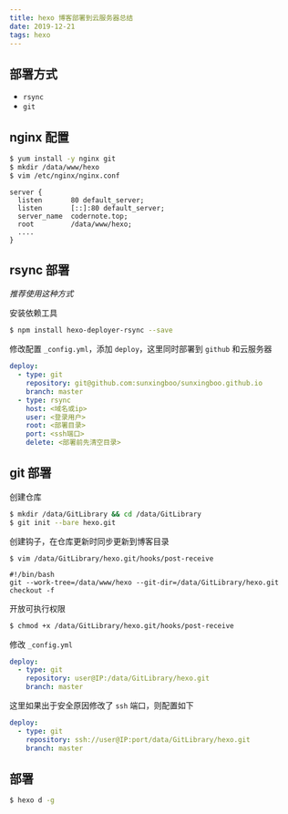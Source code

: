 ```yaml
---
title: hexo 博客部署到云服务器总结
date: 2019-12-21
tags: hexo
---
```


## 部署方式

- `rsync`
- `git`

<!--more-->

## nginx 配置

```bash
$ yum install -y nginx git
$ mkdir /data/www/hexo
$ vim /etc/nginx/nginx.conf
```

```nginx
server {
  listen       80 default_server;
  listen       [::]:80 default_server;
  server_name  codernote.top;
  root         /data/www/hexo;
  ....
}
```

## rsync 部署

*推荐使用这种方式*

安装依赖工具

```bash
$ npm install hexo-deployer-rsync --save
```

修改配置 `_config.yml`，添加 `deploy`，这里同时部署到 `github` 和云服务器

```yaml
deploy:
  - type: git
    repository: git@github.com:sunxingboo/sunxingboo.github.io
    branch: master
  - type: rsync
    host: <域名或ip>
    user: <登录用户>
    root: <部署目录>
    port: <ssh端口>
    delete: <部署前先清空目录>
```

## git 部署

创建仓库

```bash
$ mkdir /data/GitLibrary && cd /data/GitLibrary
$ git init --bare hexo.git
```

创建钩子，在仓库更新时同步更新到博客目录

```shell
$ vim /data/GitLibrary/hexo.git/hooks/post-receive

#!/bin/bash
git --work-tree=/data/www/hexo --git-dir=/data/GitLibrary/hexo.git checkout -f
```

开放可执行权限

```bash
$ chmod +x /data/GitLibrary/hexo.git/hooks/post-receive
```

修改 `_config.yml` 

```yaml
deploy:
  - type: git
    repository: user@IP:/data/GitLibrary/hexo.git
    branch: master
```

这里如果出于安全原因修改了 `ssh` 端口，则配置如下

```yaml
deploy:
  - type: git
    repository: ssh://user@IP:port/data/GitLibrary/hexo.git
    branch: master
```

## 部署

```bash
$ hexo d -g
```





